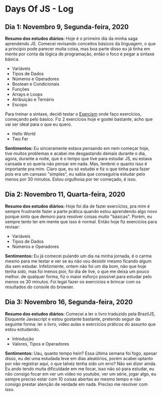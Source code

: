 # Days Of JS - Log
## Dia 1: Novembro 9, Segunda-feira, 2020
**Resumo dos estudos diários:** Hoje é o primeiro dia da minha saga aprendendo JS. Comecei revisando conceitos básicos da linguagem, o que a principio pode parecer muita coisa, mas boa parte disso eu já tinha em mente por conta da lógica de programação, então o foco é pegar a sintaxe básica. 

* Variáveis
* Tipos de Dados
* Números e Operadores
* Boolean e Condicionais
* Funções
* Arrays e Loops
* Atribuição e Ternário
* Escopo

Para treinar a sintaxe, decidi testar o [Exercism](https://exercism.io/) onde faço exercícios, começando pelo básico. Fiz 2 exercícios hoje e gostei bastante, acho que vai ser ideal para o que eu quero.

* Hello World
* Two Fer

**Sentimentos:** Eu sinceramente estava pensando em nem começar hoje, tive muitos problemas e acabei me desgastando demais durante o dia, agora, durante a noite, que é o tempo que tive para estudar JS, eu estava cansada e só queria não pensar em nada. Mas, lembrei o quanto isso é importante pra mim. Claro que, eu só estudei e fiz o que tinha para fazer pois era um cansaso "simples", eu sabia que conseguiria estudar pelo menos por 30 minutos. Estou orgulhosa por ter começado, é isso.

## Dia 2: Novembro 11, Quarta-feira, 2020
**Resumo dos estudos diários:** Hoje foi dia de fazer exercícios, pra mim é sempre frustrante fazer a parte prática quando estou aprendendo algo novo porque sinto que demoro para resolver coisas muito "básicas". Porém, eu sempre tento ter em mente que isso é normal. Então hoje fiz exercícios para revisar:

* Variáveis
* Tipos de Dados
* Números e Operadores

**Sentimentos:** Eu já comecei pulando um dia na minha jornada, é o carma mesmo para me testar e ver se eu não vou desistir mesmo ficando algum dia sem estudar. Infelizmente, ontem não foi um dia bom, não que hoje tenha sido, mas foi menos pior, foi dia de live, o que me deixa um pouco melhor. de qualquer forma, fiz o maior esforço possível para estudar pelo menos os 30 minutos. Foi legal fazer os exercícios e brincar com os resultados do console do browser.

## Dia 3: Novembro 16, Segunda-feira, 2020
**Resumo dos estudos diários:** Comecei a ler o livro traduzido pela BrazilJS, Eloquente Javascript e estou gostante bastante, pretendo seguir da seguinte forma: ler o livro, vídeo aulas e exercícios práticos do assunto que estou estudando.

* Introdução
* Valores, Tipos e Operadores

**Sentimentos:** Uau, quanto tempo hein? Essa última semana foi fogo, apesar disso, eu dei uma estudada leve em dias aleatórios, porém acabei optanto por não registrar aqui, o que talvez tenha sido um erro? Não sei dizer ainda. Eu ando tendo muita dificuldade em me focar, isso não só para estudar, eu não consigo focar em ver um vídeo no youtube, ver um série, jogar algo, eu sempre preciso estar com 10 coisas abertas ao mesmo tempo e não consigo prestar atenção de verdade em nada. Preciso me resolver com isso.
